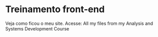 # Treinamento front-end
Veja como ficou o meu site.
Acesse:
All my files from my Analysis and Systems Development Course
